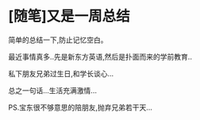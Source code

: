 # [随笔]又是一周总结

简单的总结一下,防止记忆空白。

最近事情真多..先是新东方英语,然后是扑面而来的学前教育..

私下朋友兄弟过生日,和学长谈心...

总之一句话...生活充满激情...

PS.宝东很不够意思的陪朋友,抛弃兄弟若干天...

